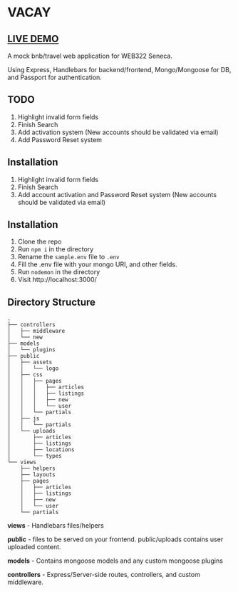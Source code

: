 # VACAY

## [LIVE DEMO](http://web322.ahmadz.ai/)

A mock bnb/travel web application for WEB322 Seneca.

Using Express, Handlebars for backend/frontend, Mongo/Mongoose for DB, and Passport for authentication.

## TODO

1. Highlight invalid form fields
2. Finish Search
3. Add activation system (New accounts should be validated via email)
4. Add Password Reset system

## Installation

1. Highlight invalid form fields
2. Finish Search
3. Add account activation and Password Reset system (New accounts should be validated via email)

## Installation

1. Clone the repo
2. Run `npm i` in the directory
3. Rename the `sample.env` file to `.env`
4. Fill the .env file with your mongo URI, and other fields.
5. Run `nodemon` in the directory
6. Visit http://localhost:3000/ 

## Directory Structure

```
.
├── controllers
│   ├── middleware
│   └── new
├── models
│   └── plugins
├── public
│   ├── assets
│   │   └── logo
│   ├── css
│   │   ├── pages
│   │   │   ├── articles
│   │   │   ├── listings
│   │   │   ├── new
│   │   │   └── user
│   │   └── partials
│   ├── js
│   │   └── partials
│   └── uploads
│       ├── articles
│       ├── listings
│       ├── locations
│       └── types
└── views
    ├── helpers
    ├── layouts
    ├── pages
    │   ├── articles
    │   ├── listings
    │   ├── new
    │   └── user
    └── partials
```
**views** ​- Handlebars files/helpers

**public** - files to be served on your frontend.
public/uploads contains user uploaded content.

**models** - Contains mongoose models and any custom mongoose plugins

**controllers** - Express/Server-side routes, controllers, and custom middleware.
